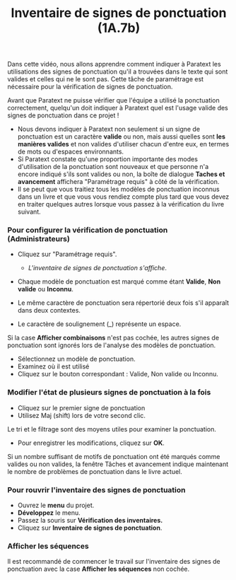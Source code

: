 ﻿---
title: Inventaire de signes de ponctuation (1A.7b)
---
Dans cette vidéo, nous allons apprendre comment indiquer à Paratext les utilisations des signes de ponctuation qu'il a trouvées dans le texte qui sont valides et celles qui ne le sont pas. Cette tâche de paramétrage est nécessaire pour la vérification de signes de ponctuation.

Avant que Paratext ne puisse vérifier que l'équipe a utilisé la ponctuation correctement, quelqu'un doit indiquer à Paratext quel est l'usage valide des signes de ponctuation dans ce projet !

-  Nous devons indiquer à Paratext non seulement si un signe de ponctuation est un caractère **valide** ou non, mais aussi quelles sont **les manières valides** et non valides d'utiliser chacun d'entre eux, en termes de mots ou d'espaces environnants.
-  Si Paratext constate qu'une proportion importante des modes d'utilisation de la ponctuation sont nouveaux et que personne n'a encore indiqué s'ils sont valides ou non, la boîte de dialogue **Taches et avancement** affichera "Paramétrage requis" à côté de la vérification.
-  Il se peut que vous traitiez tous les modèles de ponctuation inconnus dans un livre et que vous vous rendiez compte plus tard que vous devez en traiter quelques autres lorsque vous passez à la vérification du livre suivant.

### Pour configurer la vérification de ponctuation (Administrateurs)

-  Cliquez sur "Paramétrage requis".
   -  *L'inventaire de signes de ponctuation s'affiche*.

-  Chaque modèle de ponctuation est marqué comme étant **Valide**, **Non valide** ou **Inconnu**.
-  Le même caractère de ponctuation sera répertorié deux fois s'il apparaît dans deux contextes.
-  Le caractère de soulignement (_) représente un espace.

Si la case **Afficher combinaisons** n'est pas cochée, les autres signes de ponctuation sont ignorés lors de l'analyse des modèles de ponctuation.

-  Sélectionnez un modèle de ponctuation.
-  Examinez où il est utilisé
-  Cliquez sur le bouton correspondant : Valide, Non valide ou Inconnu.

### Modifier l'état de plusieurs signes de ponctuation à la fois

-  Cliquez sur le premier signe de ponctuation
-  Utilisez Maj (shift) lors de votre second clic.

Le tri et le filtrage sont des moyens utiles pour examiner la ponctuation.

-  Pour enregistrer les modifications, cliquez sur **OK**.

Si un nombre suffisant de motifs de ponctuation ont été marqués comme valides ou non valides, la fenêtre Tâches et avancement indique maintenant le nombre de problèmes de ponctuation dans le livre actuel.

### Pour rouvrir l'inventaire des signes de ponctuation

-  Ouvrez le **menu** du projet.
-  **Développez** le menu.
-  Passez la souris sur **Vérification des inventaires.**
-  Cliquez sur **Inventaire de signes de ponctuation**.

### Afficher les séquences

Il est recommandé de commencer le travail sur l'inventaire des signes de ponctuation avec la case **Afficher les séquences** non cochée.
